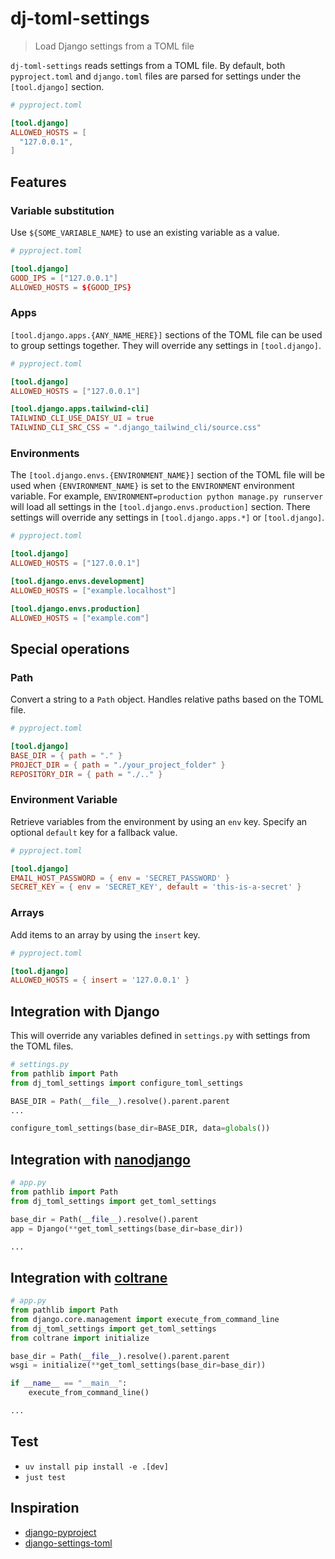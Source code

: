 # dj-toml-settings

> Load Django settings from a TOML file

`dj-toml-settings` reads settings from a TOML file. By default, both `pyproject.toml` and `django.toml` files are parsed for settings under the `[tool.django]` section.

```toml
# pyproject.toml

[tool.django]
ALLOWED_HOSTS = [
  "127.0.0.1",
]
```

## Features

### Variable substitution

Use `${SOME_VARIABLE_NAME}` to use an existing variable as a value.

```toml
# pyproject.toml

[tool.django]
GOOD_IPS = ["127.0.0.1"]
ALLOWED_HOSTS = ${GOOD_IPS}
```

### Apps

`[tool.django.apps.{ANY_NAME_HERE}]` sections of the TOML file can be used to group settings together. They will override any settings in `[tool.django]`.

```toml
# pyproject.toml

[tool.django]
ALLOWED_HOSTS = ["127.0.0.1"]

[tool.django.apps.tailwind-cli]
TAILWIND_CLI_USE_DAISY_UI = true
TAILWIND_CLI_SRC_CSS = ".django_tailwind_cli/source.css"
```

### Environments

The `[tool.django.envs.{ENVIRONMENT_NAME}]` section of the TOML file will be used when `{ENVIRONMENT_NAME}` is set to the `ENVIRONMENT` environment variable. For example, `ENVIRONMENT=production python manage.py runserver` will load all settings in the `[tool.django.envs.production]` section. There settings will override any settings in `[tool.django.apps.*]` or `[tool.django]`.

```toml
# pyproject.toml

[tool.django]
ALLOWED_HOSTS = ["127.0.0.1"]

[tool.django.envs.development]
ALLOWED_HOSTS = ["example.localhost"]

[tool.django.envs.production]
ALLOWED_HOSTS = ["example.com"]
```

## Special operations

### Path

Convert a string to a `Path` object. Handles relative paths based on the TOML file.

```toml
# pyproject.toml

[tool.django]
BASE_DIR = { path = "." }
PROJECT_DIR = { path = "./your_project_folder" }
REPOSITORY_DIR = { path = "./.." }
```

### Environment Variable

Retrieve variables from the environment by using an `env` key. Specify an optional `default` key for a fallback value.

```toml
# pyproject.toml

[tool.django]
EMAIL_HOST_PASSWORD = { env = 'SECRET_PASSWORD' }
SECRET_KEY = { env = 'SECRET_KEY', default = 'this-is-a-secret' }
```

### Arrays

Add items to an array by using the `insert` key.

```toml
# pyproject.toml

[tool.django]
ALLOWED_HOSTS = { insert = '127.0.0.1' }
```

## Integration with Django

This will override any variables defined in `settings.py` with settings from the TOML files.

```python
# settings.py
from pathlib import Path
from dj_toml_settings import configure_toml_settings

BASE_DIR = Path(__file__).resolve().parent.parent
...

configure_toml_settings(base_dir=BASE_DIR, data=globals())
```

## Integration with [nanodjango](https://nanodjango.readthedocs.io)

```python
# app.py
from pathlib import Path
from dj_toml_settings import get_toml_settings

base_dir = Path(__file__).resolve().parent
app = Django(**get_toml_settings(base_dir=base_dir))

...
```

## Integration with [coltrane](https://coltrane.adamghill.com)

```python
# app.py
from pathlib import Path
from django.core.management import execute_from_command_line
from dj_toml_settings import get_toml_settings
from coltrane import initialize

base_dir = Path(__file__).resolve().parent.parent
wsgi = initialize(**get_toml_settings(base_dir=base_dir))

if __name__ == "__main__":
    execute_from_command_line()

...
```

## Test

- `uv install pip install -e .[dev]`
- `just test`

## Inspiration

- [django-pyproject](https://github.com/Ceterai/django-pyproject)
- [django-settings-toml](https://github.com/maxking/django-settings-toml)
